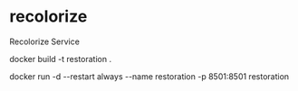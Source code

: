 # recolorize
 Recolorize Service

docker build -t restoration .


docker run -d --restart always --name restoration -p 8501:8501 restoration